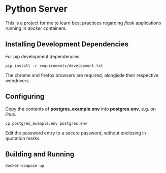 # Python Server

This is a project for me to learn best practices regarding _flask_ applications running in _docker_ containers.

## Installing Development Dependencies

For pip development dependencies:

`pip install -r requirements/development.txt`

The chrome and firefox browsers are required, alongisde their respective webdrivers.

## Configuring

Copy the contents of **postgres_example.env** into **postgres.env**, e.g. on _linux_:

`cp postgres_example.env postgres.env`

Edit the password entry to a secure password, without enclosing in quotation marks.

## Building and Running

`docker-compose up`

